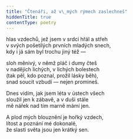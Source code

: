 ```yaml
---
title: "Čtenáři, až v\_mých rýmech zaslechneš"
hiddenTitle: true
contentType: poetry
---
```


<section>

hlas vzdechů, jež jsem v srdci hřál a střeh  
v svých pošetilých prvních mladých snech,  
kdy i já sám byl trochu jiný též —

</section>

<section>

sloh měnivý, v němž pláč i dumy čteš  
v nadějích lichých, v lichých bolestech  
(tak pěl, kdo poznal, prožil lásky běh),  
snad soucit vzbudí — nejen promineš.

</section>

<section>

Dnes vidím, jak jsem léta v ústech všech  
sloužil jen k zábavě, a v duši stále  
mě nářek nad tím marně mámí jen.

</section>

<section>

A plod mých blouznění je hořký vzdech,  
lítost a poznání mé dokonalé,  
že slasti světa jsou jen krátký sen.

</section>
